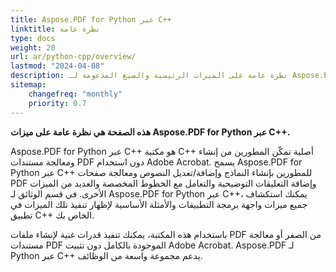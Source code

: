 ```yaml
---
title: Aspose.PDF for Python عبر C++
linktitle: نظرة عامة
type: docs
weight: 20
url: ar/python-cpp/overview/
lastmod: "2024-04-08"
description: نظرة عامة على الميزات الرئيسية والصيغ المدعومة لـ Aspose.PDF for Python عبر C++، بالإضافة إلى دليل التثبيت والترخيص الخاص بالمكتبة.
sitemap:
    changefreq: "monthly"
    priority: 0.7
---
```


**هذه الصفحة هي نظرة عامة على ميزات Aspose.PDF for Python عبر C++.**

Aspose.PDF for Python عبر C++ هو مكتبة C++ أصلية تمكّن المطورين من إنشاء ومعالجة مستندات PDF دون استخدام Adobe Acrobat. يسمح Aspose.PDF for Python عبر C++ للمطورين بإنشاء النماذج وإضافة/تعديل النصوص ومعالجة صفحات PDF وإضافة التعليقات التوضيحية والتعامل مع الخطوط المخصصة والعديد من الميزات الأخرى. في قسم الوثائق لـ Aspose.PDF for Python عبر C++، يمكنك استكشاف جميع ميزات واجهة برمجة التطبيقات والأمثلة الأساسية لإظهار تنفيذ تلك الميزات في تطبيق C++ الخاص بك.

باستخدام هذه المكتبة، يمكنك تنفيذ قدرات غنية لإنشاء ملفات PDF من الصفر أو معالجة مستندات PDF الموجودة بالكامل دون تثبيت Adobe Acrobat.
 Aspose.PDF لـ Python عبر C++ يدعم مجموعة واسعة من الوظائف.